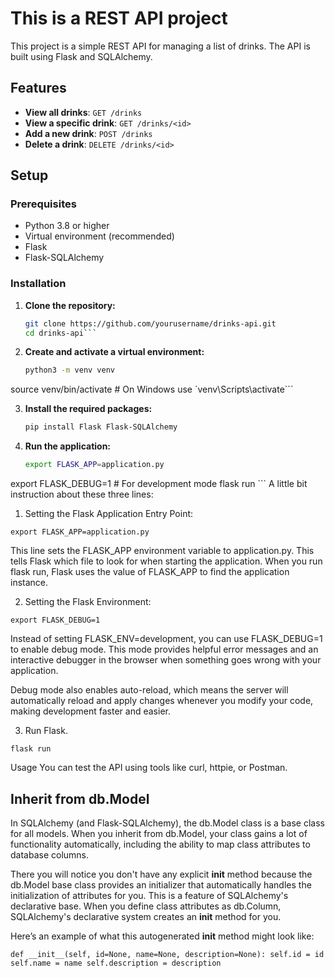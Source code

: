 # This is a REST API project

This project is a simple REST API for managing a list of drinks. The API is built using Flask and SQLAlchemy.

## Features

- **View all drinks**: `GET /drinks`
- **View a specific drink**: `GET /drinks/<id>`
- **Add a new drink**: `POST /drinks`
- **Delete a drink**: `DELETE /drinks/<id>`

## Setup

### Prerequisites

- Python 3.8 or higher
- Virtual environment (recommended)
- Flask
- Flask-SQLAlchemy

### Installation

1. **Clone the repository:**

   ```sh
   git clone https://github.com/yourusername/drinks-api.git
   cd drinks-api```

2. **Create and activate a virtual environment:**

   ```sh
   python3 -m venv venv
source venv/bin/activate  # On Windows use `venv\Scripts\activate```

3. **Install the required packages:**

    ```sh
    pip install Flask Flask-SQLAlchemy
    ```

4. **Run the application:**

    ```sh
    export FLASK_APP=application.py
export FLASK_DEBUG=1  # For development mode
flask run
    ```
A little bit instruction about these three lines:

1. Setting the Flask Application Entry Point:

`export FLASK_APP=application.py`

This line sets the FLASK_APP environment variable to application.py. This tells Flask which file to look for when starting the application. When you run flask run, Flask uses the value of FLASK_APP to find the application instance.

2. Setting the Flask Environment:

`export FLASK_DEBUG=1`

Instead of setting FLASK_ENV=development, you can use FLASK_DEBUG=1 to enable debug mode. This mode provides helpful error messages and an interactive debugger in the browser when something goes wrong with your application.

Debug mode also enables auto-reload, which means the server will automatically reload and apply changes whenever you modify your code, making development faster and easier.

3. Run Flask.

`flask run`

Usage
You can test the API using tools like curl, httpie, or Postman.


## Inherit from db.Model

In SQLAlchemy (and Flask-SQLAlchemy), the db.Model class is a base class for all models. When you inherit from db.Model, your class gains a lot of functionality automatically, including the ability to map class attributes to database columns.

There you will notice you don't have any explicit __init__ method because the db.Model base class provides an initializer that automatically handles the initialization of attributes for you. This is a feature of SQLAlchemy's declarative base. When you define class attributes as db.Column, SQLAlchemy's declarative system creates an __init__ method for you.

Here’s an example of what this autogenerated __init__ method might look like:

`
def __init__(self, id=None, name=None, description=None):
    self.id = id
    self.name = name
    self.description = description
`
